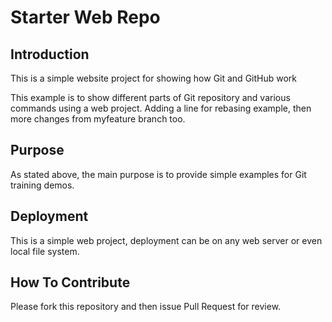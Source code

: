 # Starter Web Repo

## Introduction

This is a simple website project for showing how Git and GitHub work

This example is to show different parts of Git repository and various commands using a web project. 
Adding a line for rebasing example, then more changes from myfeature branch too.

## Purpose

As stated above, the main purpose is to provide simple examples for Git training demos.

## Deployment

This is a simple web project, deployment can be on any web server or even local file system.

## How To Contribute

Please fork this repository and then issue Pull Request for review.
